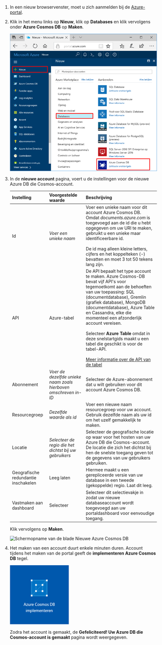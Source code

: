 1. In een nieuw browservenster, moet u zich aanmelden bij de [Azure-portal](https://portal.azure.com/).
2. Klik in het menu links op **Nieuw**, klik op **Databases** en klik vervolgens onder **Azure Cosmos DB** op **Maken**. 
   
   ![Schermopname van Azure Portal waarbij Meer services en Azure Cosmos DB zijn gemarkeerd](./media/cosmos-db-create-dbaccount-table/create-nosql-db-databases-json-tutorial-1.png)

3. In de **nieuwe account** pagina, voert u de instellingen voor de nieuwe Azure DB die Cosmos-account. 
 
    Instelling|Voorgestelde waarde|Beschrijving
    ---|---|---
    Id|*Voer een unieke naam*|Voer een unieke naam voor dit account Azure Cosmos DB. Omdat *documents.azure.com* is toegevoegd aan de id die u hebt opgegeven om uw URI te maken, gebruikt u een unieke maar identificeerbare id.<br><br>De id mag alleen kleine letters, cijfers en het koppelteken (-) bevatten en moet 3 tot 50 tekens lang zijn.
    API|Azure-tabel|De API bepaalt het type account te maken. Azure Cosmos-DB bevat vijf API's voor tegemoetkomt aan de behoeften van uw toepassing: SQL (documentdatabase), Gremlin (grafiek database), MongoDB (documentdatabase), Azure Table en Cassandra, elke die momenteel een afzonderlijk account vereisen.<br><br>Selecteer **Azure Table** omdat in deze snelstartgids maakt u een tabel die geschikt is voor de tabel-API.<br><br>[Meer informatie over de API van de tabel](../articles/cosmos-db/table-introduction.md) |
    Abonnement|*Voer de dezelfde unieke naam zoals hierboven omschreven in-ID*|Selecteer de Azure-abonnement dat u wilt gebruiken voor dit account Azure Cosmos DB. 
    Resourcegroep|*Dezelfde waarde als id*|Voer een nieuwe naam resourcegroep voor uw account. Gebruik dezelfde naam als uw id om het uzelf gemakkelijk te maken. 
    Locatie|*Selecteer de regio die het dichtst bij uw gebruikers*|Selecteer de geografische locatie op waar voor het hosten van uw Azure DB die Cosmos-account. De locatie die zich het dichtst bij hen de snelste toegang geven tot de gegevens van uw gebruikers gebruiken.
    Geografische redundantie inschakelen| Leeg laten | Hiermee maakt u een gerepliceerde versie van uw database in een tweede (gekoppelde) regio. Laat dit leeg.  
    Vastmaken aan dashboard | Selecteer | Selecteer dit selectievakje in zodat uw nieuwe databaseaccount wordt toegevoegd aan uw portaldashboard voor eenvoudige toegang.

    Klik vervolgens op **Maken**.  

    ![Schermopname van de blade Nieuwe Azure Cosmos DB](./media/cosmos-db-create-dbaccount-table/create-nosql-db-databases-json-tutorial-2.png)

4. Het maken van een account duurt enkele minuten duren. Account tijdens het maken van de portal geeft de **implementeren Azure Cosmos DB** tegel.

    ![Het deelvenster Meldingen in Azure Portal](./media/cosmos-db-create-dbaccount-table/deploying-cosmos-db.png)

    Zodra het account is gemaakt, de **Gefeliciteerd! Uw Azure DB die Cosmos-account is gemaakt** pagina wordt weergegeven.
